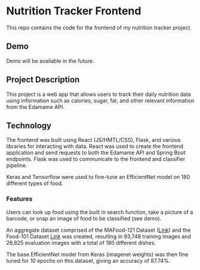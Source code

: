# Nutrition Tracker Frontend

This repo contains the code for the frontend of my nutrition tracker project.

## Demo
Demo will be available in the future.

## Project Description

This project is a web app that allows users to track their daily nutrition data using information such as calories, sugar, fat, and other relevant information from the Edamame API. 

## Technology
The frontend was built using React (JS/HMTL/CSS), Flask, and various libraries for interacting with data. React was used to create the frontend application and send requests to both the Edamame API and Spring Boot endpoints. Flask was used to communicate to the frontend and classifier pipeline.

Keras and Tensorflow were used to fine-tune an EfficientNet model on 180 different types of food. 

### Features
Users can look up food using the built in search function, take a picture of a barcode, or snap an image of food to be classified (see demo).

An aggregate dataset comprised of the MAFood-121 Dataset ([Link](https://www.kaggle.com/datasets/theviz/mafood121)) and the Food-101 Dataset [Link](https://www.kaggle.com/datasets/dansbecker/food-101) was created, resulting in 93,748 training images and 26,825 evaluation images with a total of 180 different dishes. 

The base EfficientNet model from Keras (imagenet weights) was then fine tuned for 10 epochs on this dataset, giving an accuracy of 87.74%.
